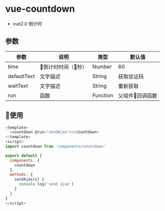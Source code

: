 # vue-countdown
- vue2.0 倒计时

## 参数
参数 | 说明 | 类型 | 默认值
---- |----|---- |----
time | 倒计时时间（秒）  | Number | 60
defaultText | 文字描述  | String | 获取验证码
waitText | 文字描述  | String | 重新获取
run | 函数  | Function | 父组件回调函数

## 使用
```js
<template>
  <countdown @run="sendAjax"></countdown>
</template>
<script>
import countdown from 'components/countdown'

export default {
  components: {
    countdown
  },
  methods: {
    sendAjax(v) {
      console.log('send ajax')
    }
  }
}
</script>
```

